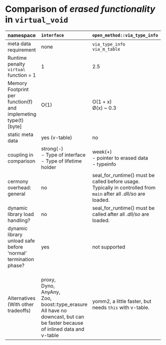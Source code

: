 # Comparison of *erased functionality* in ``virtual_void``  

| namespace | ``interface`` | ``open_method::via_type_info``  | ``open_method::via_m_table`` |
|:-|:-|:-|:-|
| meta data requirement | none |  ``via_type_info`` </br>``via_m_table`` | ``via_m_table`` |
| Runtime penalty</br>``virtual`` function = 1 |  1 | 2.5 | 1.8 |
| Memory Footprint</br>per function(f) and implemeting type(t) [byte] | O(1) | O(1 + x) </br> Ø(x) ~ 0.3 | O( ``all domains`` + ``functions_in_domain``)</br> see bellow |
| static meta data | yes (v-table) | no | yes (m-table) |
| coupling in comparison | strong(-) </br>- Type of interface</br>- Type of lifetime holder  | week(+)</br>- pointer to erased data</br>- typeinfo | week(+)</br>- pointer to erased data</br>- pointer | 
| cermony overhead: general | no | seal_for_runtime() must be called before usage.</br>Typically in controlled from ``main`` after all *.dll/so* are loaded. | no |
| dynamic library load handling? | no | seal_for_runtime() must be called after all *.dll/so* are loaded. | no |
| dynamic library unload safe before 'normal' termination phase? | yes | not supported | yes. |
| Alternatives</br>(With other tradeoffs) | </br>proxy, </br>Dyno, </br>AnyAny, </br>Zoo, </br>boost::type_erasure</br>All have no downcast, but can be faster because of inlined data and v-table | yomm2, a little faster, but needs ``this`` with v-table.    | yomm2 ... |

